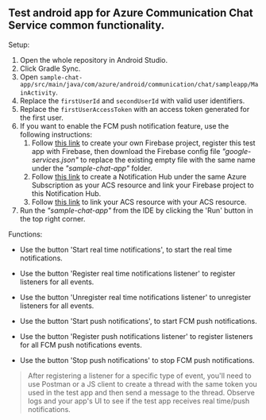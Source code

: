 ## Test android app for Azure Communication Chat Service common functionality.

Setup:
1. Open the whole repository in Android Studio. 
2. Click Gradle Sync.
3. Open `sample-chat-app/src/main/java/com/azure/android/communication/chat/sampleapp/MainActivity`.
4. Replace the `firstUserId` and `secondUserId` with valid user identifiers.
5. Replace the `firstUserAccessToken` with an access token generated for the first user.
6. If you want to enable the FCM push notification feature, use the following instructions:
    1. Follow [this link](https://firebase.google.com/docs/cloud-messaging/android/client#create_a_firebase_project) to create your own Firebase project, register this test app with Firebase, then download the Firebase config file _"google-services.json"_ to replace the existing empty file with the same name under the _"sample-chat-app"_ folder.
    2. Follow [this link](https://docs.microsoft.com/azure/notification-hubs/notification-hubs-android-push-notification-google-fcm-get-started#configure-a-hub) to create a Notification Hub under the same Azure Subscription as your ACS resource and link your Firebase project to this Notification Hub. 
    3. Follow [this link](https://docs.microsoft.com/azure/communication-services/concepts/notifications#notification-hub-provisioning) to link your ACS resource with your ACS resource.
7. Run the _"sample-chat-app"_ from the IDE by clicking the 'Run' button in the top right corner.

Functions:
* Use the button 'Start real time notifications', to start the real time notifications.
* Use the button 'Register real time notifications listener' to register listeners for all events.
* Use the button 'Unregister real time notifications listener' to unregister listeners for all events.

* Use the button 'Start push notifications', to start FCM push notifications.
* Use the button 'Register push notifications listener' to register listeners for all FCM push notifications events.
* Use the button 'Stop push notifications' to stop FCM push notifications.


> After registering a listener for a specific type of event, you'll need to use Postman or a JS client to create a thread with the same token you used in the test app and then send a message to the thread. Observe logs and your app's UI to see if the test app receives real time/push notifications.
